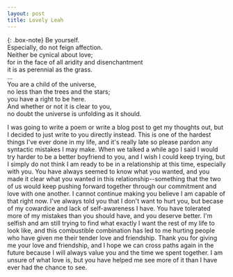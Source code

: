 ```yaml
---
layout: post
title: Lovely Leah
---
```


{: .box-note}
Be yourself.  
Especially, do not feign affection.  
Neither be cynical about love;  
for in the face of all aridity and disenchantment  
it is as perennial as the grass.  
...  
You are a child of the universe,  
no less than the trees and the stars;  
you have a right to be here.  
And whether or not it is clear to you,  
no doubt the universe is unfolding as it should.  

I was going to write a poem or write a blog post to get my thoughts out, but I decided to just write to you directly instead. This is one of the hardest things I've ever done in my life,
and it's really late so please pardon any syntactic mistakes I may make. When we talked a while ago I said I would try harder to be a better boyfriend to you, and I wish I could keep trying,
but I simply do not think I am ready to be in a relationship at this time, especially with you. You have always seemed to know what you wanted, and you made it clear what you wanted in this relationship--something that the two of us would keep pushing forward together through our commitment and love with one another. I cannot continue making you believe I am capable of that right now. I've always told you that I don't want to hurt you, but becase of my cowardice and lack of self-awareness I have. You have tolerated more of my mistakes than you should have, and you deserve better. I'm selfish and am still trying to find what exactly I want the rest of my life to look like, and this combustible combination has led to me hurting people who have given me their tender love and friendship. Thank you for giving me your love and friendship, and I hope we can cross paths again in the future because I will always value you and the time we spent together. I am unsure of what love is, but you have helped me see more of it than I have ever had the chance to see.
